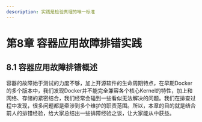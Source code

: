 ```yaml
---
description: 实践是检验真理的唯一标准
---
```


# 第8章 容器应用故障排错实践

## 8.1 容器应用故障排错概述

容器的故障始于测试的力度不够，加上开源软件的生命周期特点，在早期Docker的多个版本中，我们发现Docker并不能完全兼容各个核心Kernel的特性，加上和网络、存储的紧密结合，我们经常会碰到一些看似无法解决的问题。我们在排查过程中发现，很多问题都是牵涉到多个维护的职责范围。所以，本章的目的就是结合前人的排错经验，给大家总结出一些排障经验之谈，让大家能从中获益。



